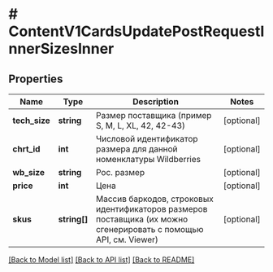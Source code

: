 # # ContentV1CardsUpdatePostRequestInnerSizesInner

## Properties

Name | Type | Description | Notes
------------ | ------------- | ------------- | -------------
**tech_size** | **string** | Размер поставщика (пример S, M, L, XL, 42, 42-43) | [optional]
**chrt_id** | **int** | Числовой идентификатор размера для данной номенклатуры Wildberries | [optional]
**wb_size** | **string** | Рос. размер | [optional]
**price** | **int** | Цена | [optional]
**skus** | **string[]** | Массив баркодов, строковых идентификаторов размеров поставщика (их можно сгенерировать с помощью API, см. Viewer) | [optional]

[[Back to Model list]](../../README.md#models) [[Back to API list]](../../README.md#endpoints) [[Back to README]](../../README.md)
